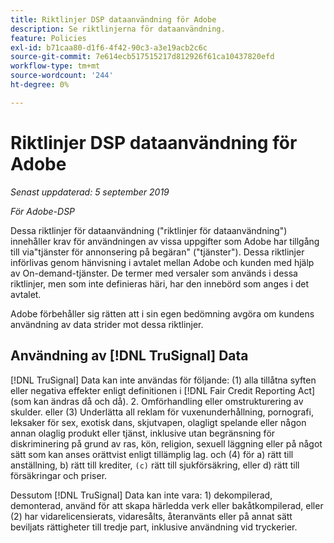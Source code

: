 ```yaml
---
title: Riktlinjer DSP dataanvändning för Adobe
description: Se riktlinjerna för dataanvändning.
feature: Policies
exl-id: b71caa80-d1f6-4f42-90c3-a3e19acb2c6c
source-git-commit: 7e614ecb517515217d812926f61ca10437820efd
workflow-type: tm+mt
source-wordcount: '244'
ht-degree: 0%

---
```


# Riktlinjer DSP dataanvändning för Adobe

*Senast uppdaterad: 5 september 2019*

*För Adobe-DSP*

Dessa riktlinjer för dataanvändning (&quot;riktlinjer för dataanvändning&quot;) innehåller krav för användningen av vissa uppgifter som Adobe har tillgång till via&quot;tjänster för annonsering på begäran&quot; (&quot;tjänster&quot;). Dessa riktlinjer införlivas genom hänvisning i avtalet mellan Adobe och kunden med hjälp av On-demand-tjänster. De termer med versaler som används i dessa riktlinjer, men som inte definieras häri, har den innebörd som anges i det avtalet.

Adobe förbehåller sig rätten att i sin egen bedömning avgöra om kundens användning av data strider mot dessa riktlinjer.

## Användning av [!DNL TruSignal] Data

[!DNL TruSignal] Data kan inte användas för följande: (1) alla tillåtna syften eller negativa effekter enligt definitionen i [!DNL Fair Credit Reporting Act] (som kan ändras då och då). 2. Omförhandling eller omstrukturering av skulder. eller (3) Underlätta all reklam för vuxenunderhållning, pornografi, leksaker för sex, exotisk dans, skjutvapen, olagligt spelande eller någon annan olaglig produkt eller tjänst, inklusive utan begränsning för diskriminering på grund av ras, kön, religion, sexuell läggning eller på något sätt som kan anses orättvist enligt tillämplig lag. och (4) för a) rätt till anställning, b) rätt till krediter, `(c)` rätt till sjukförsäkring, eller d) rätt till försäkringar och priser.<!-- I used backticks in the previous sentence to prevent ( c ) from displaying as a copyright symbol. I think the OS does that. Using HTML code for the parentheses doesn't prevent it. -->

Dessutom [!DNL TruSignal] Data kan inte vara: 1) dekompilerad, demonterad, använd för att skapa härledda verk eller bakåtkompilerad, eller (2) har vidarelicensierats, vidaresålts, återanvänts eller på annat sätt beviljats rättigheter till tredje part, inklusive användning vid tryckerier.
